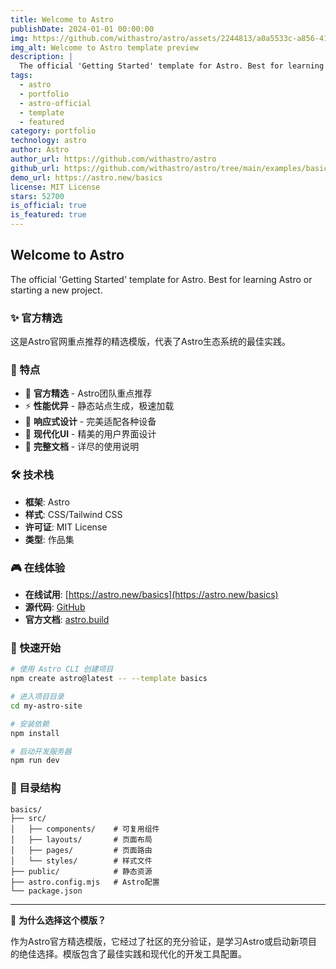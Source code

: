 ```yaml
---
title: Welcome to Astro
publishDate: 2024-01-01 00:00:00
img: https://github.com/withastro/astro/assets/2244813/a0a5533c-a856-4198-8470-2d67b1d7c554
img_alt: Welcome to Astro template preview
description: |
  The official 'Getting Started' template for Astro. Best for learning Astro or starting a new project.
tags:
  - astro
  - portfolio
  - astro-official
  - template
  - featured
category: portfolio
technology: astro
author: Astro
author_url: https://github.com/withastro/astro
github_url: https://github.com/withastro/astro/tree/main/examples/basics
demo_url: https://astro.new/basics
license: MIT License
stars: 52700
is_official: true
is_featured: true
---
```


## Welcome to Astro

The official 'Getting Started' template for Astro. Best for learning Astro or starting a new project.

### ✨ 官方精选

这是Astro官网重点推荐的精选模版，代表了Astro生态系统的最佳实践。

### 🚀 特点

- 🌟 **官方精选** - Astro团队重点推荐
- ⚡ **性能优异** - 静态站点生成，极速加载
- 📱 **响应式设计** - 完美适配各种设备
- 🎨 **现代化UI** - 精美的用户界面设计
- 📖 **完整文档** - 详尽的使用说明

### 🛠️ 技术栈

- **框架**: Astro
- **样式**: CSS/Tailwind CSS
- **许可证**: MIT License
- **类型**: 作品集

### 🎮 在线体验

- **在线试用**: [https://astro.new/basics](https://astro.new/basics)
- **源代码**: [GitHub](https://github.com/withastro/astro/tree/main/examples/basics)
- **官方文档**: [astro.build](https://astro.build)

### 🚀 快速开始

```bash
# 使用 Astro CLI 创建项目
npm create astro@latest -- --template basics

# 进入项目目录
cd my-astro-site

# 安装依赖
npm install

# 启动开发服务器
npm run dev
```

### 📁 目录结构

```
basics/
├── src/
│   ├── components/    # 可复用组件
│   ├── layouts/       # 页面布局
│   ├── pages/         # 页面路由
│   └── styles/        # 样式文件
├── public/            # 静态资源
├── astro.config.mjs   # Astro配置
└── package.json
```

---

🌟 **为什么选择这个模版？**

作为Astro官方精选模版，它经过了社区的充分验证，是学习Astro或启动新项目的绝佳选择。模版包含了最佳实践和现代化的开发工具配置。

